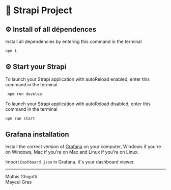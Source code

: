 # 🚀 Strapi Project


## ⚙️ Install of all dépendences

Install all dependencies by entering this command in the terminal

````bash
npm i
````

## ⚙️ Start your Strapi

To launch your Strapi application with autoReload enabled, enter this command in the terminal

```bash
 npm run develop 
 ```

To launch your Strapi application with autoReload disabled, enter this command in the terminal

```bash
npm run start
```

## Grafana installation

Install the correct version of [Grafana](https://grafana.com/docs/grafana/latest/setup-grafana/installation/) on your computer, Windows if you're on Windows, Mac if you're on Mac and Linux if you're on Linux. 

Import `Dashboard.json` in Grafana.
It's your dashboard viewer.


---
Mathis Ghigotti <br>
Mayeul Gras

